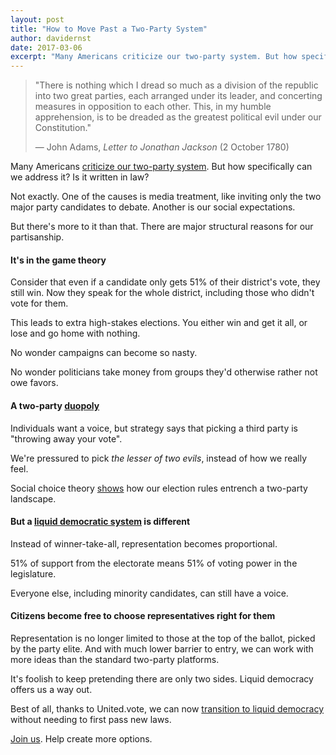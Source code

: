 ```yaml
---
layout: post
title: "How to Move Past a Two-Party System"
author: davidernst
date: 2017-03-06
excerpt: "Many Americans criticize our two-party system. But how specifically could we address it? Is it written in law?"
---
```


> "There is nothing which I dread so much as a division of the republic into two great parties, each arranged under its leader, and concerting measures in opposition to each other. This, in my humble apprehension, is to be dreaded as the greatest political evil under our Constitution."
>
> — John Adams, _Letter to Jonathan Jackson_ (2 October 1780)

Many Americans [criticize our two-party system](https://twitter.com/search?q=%22two%20party%22&src=typd). But how specifically can we address it? Is it written in law?

Not exactly. One of the causes is media treatment, like inviting only the two major party candidates to debate. Another is our social expectations.

But there's more to it than that. There are major structural reasons for our partisanship.

#### It's in the game theory

Consider that even if a candidate only gets 51% of their district's vote, they still win. Now they speak for the whole district, including those who didn't vote for them.

This leads to extra high-stakes elections. You either win and get it all, or lose and go home with nothing.

No wonder campaigns can become so nasty.

No wonder politicians take money from groups they'd otherwise rather not owe favors.

#### A two-party [duopoly](/assets/article_images/2017-03-06-how-to-move-past-two-parties/duopoly.gif)

Individuals want a voice, but strategy says that picking a third party is "throwing away your vote".

We're pressured to pick *the lesser of two evils*, instead of how we really feel.

Social choice theory [shows](http://zesty.ca/voting/sim/) how our election rules entrench a two-party landscape.

#### But a [liquid democratic system](/2016/09/21/what-is-liquid-democracy/) is different

Instead of winner-take-all, representation becomes proportional.

51% of support from the electorate means 51% of voting power in the legislature.

Everyone else, including minority candidates, can still have a voice.

#### Citizens become free to choose representatives right for them

Representation is no longer limited to those at the top of the ballot, picked by the party elite. And with much lower barrier to entry, we can work with more ideas than the standard two-party platforms.

It's foolish to keep pretending there are only two sides. Liquid democracy offers us a way out.

Best of all, thanks to United.vote, we can now [transition to liquid democracy](/2017/11/06/announcing-united-vote/) without needing to first pass new laws.

[Join us](https://united.vote/join). Help create more options.
